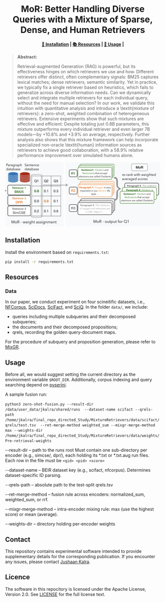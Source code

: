 <h1 align="center">MoR: Better Handling Diverse Queries with a Mixture
of Sparse, Dense, and Human Retrievers</h1>

<h4 align="center">
    <p>
        <!-- <a href="">📑 Paper</a> | -->
        <a href="#installation">🔧 Installation</a> |
        <a href="#resources">📚 Resources</a> |
        <a href="#usage">🚀 Usage</a> |
        <!-- <a href="#citing">📄 Citing</a> -->
    </p>
</h4>

> **Abstract:**
>
>  Retrieval-augmented Generation (RAG) is powerful, but its effectiveness hinges on which retrievers we use and how. Different retrievers offer distinct, often complementary signals: BM25 captures lexical matches; dense retrievers, semantic similarity. Yet in practice, we typically fix a single retriever based on heuristics, which fails to generalize across diverse information needs.
Can we dynamically select and integrate multiple retrievers for each individual query, without the need for manual selection?
In our work, we validate this intuition with quantitative analysis and introduce a \textit{mixture of retrievers}: a zero-shot, weighted combination of heterogeneous retrievers.
Extensive experiments show that such mixtures are effective and efficient: 
Despite totaling just 0.8B parameters, this mixture outperforms every individual retriever and even larger 7B models—by +10.8\% and +3.9\% on average, respectively.
Further analysis also shows that this mixture framework can help incorporate specialized non-oracle \textit{human} information sources as retrievers to achieve good collaboration, with a 58.9\% relative performance improvement over simulated humans alone.

<div style="text-align: center">
    <img src="figs/framework.png" alt="Description of MoR Framework" width="800" height="auto" style="max-width: 100%;">
</div>

<h2 id="installation">Installation</h2>

Install the environment based on `requirements.txt`:

```bash
pip install -r requirements.txt
```

<h2 id="resources">Resources</h2>


### Data
In our paper, we conduct experiment on four scineitific datasets, i.e., [NFCorpus](https://www.cl.uni-heidelberg.de/statnlpgroup/nfcorpus/), [SciDocs](https://huggingface.co/datasets/BeIR/scidocs), [SciFact](https://huggingface.co/datasets/BeIR/scifact), and [SciQ](https://huggingface.co/datasets/bigbio/sciq).
In the folder `data/`, we include:
- queries including multiple subqueries and their decomposed subqueries;
- the documents and their decomposed propositions;
- qrels, recording the golden query-document maps.

For the procedure of subquery and proposition generation, please refer to [MixGR](https://github.com/TRUMANCFY/MixGR).


<h2 id="usage">Usage</h2>

Before all, we would suggest setting the current directory as the environment variable `$ROOT_DIR`. Additionally, corpus indexing and query searching depend on [pyserini](https://github.com/castorini/pyserini).

A sample fusion run:

```python3 zero-shot-fusion.py --result-dir /data/user_data/jkalra/shared/runs  --dataset-name scifact --qrels-path /home/jkalra/final_repo_directed_Study/MixtureRetrievers/data/scifact/qrels/test.tsv  --ret-merge-method weighted_sum --mixgr-merge-method max --weights-dir /home/jkalra/final_repo_directed_Study/MixtureRetrievers/data/weights/Pre-retrieval-weights ```


--result-dir – path to the runs root
Must contain one sub-directory per encoder (e.g., simcse/, dpr/), each holding its *.txt or *.txt.aug run files. Each row in the file must be `<qid> <pid> <score>`

--dataset-name – BEIR dataset key (e.g., scifact, nfcorpus).
Determines dataset-specific ID parsing.

--qrels-path – absolute path to the test-split qrels.tsv

--ret-merge-method – fusion rule across encoders:
normalized_sum, weighted_sum, or rrf.

--mixgr-merge-method – intra-encoder mixing rule: 
max (use the highest score) or mean (average).

--weights-dir – directory holding per-encoder weights

<h2>Contact</h2>

This repository contains experimental software intended to provide supplementary details for the corresponding publication. If you encounter any issues, please contact [Jushaan Kalra](mailto:jkalra@andrew.cmu.edu).

<h2>Licence</h2>

The software in this repocitory is licensed under the Apache License, Version 2.0. See [LICENSE](LICENCE) for the full license text.